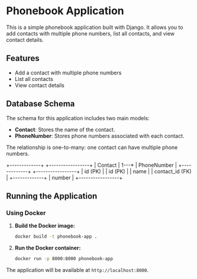 # Phonebook Application

This is a simple phonebook application built with Django. It allows you to add contacts with multiple phone numbers, list all contacts, and view contact details.

## Features

- Add a contact with multiple phone numbers
- List all contacts
- View contact details

## Database Schema

The schema for this application includes two main models:

- **Contact**: Stores the name of the contact.
- **PhoneNumber**: Stores phone numbers associated with each contact.

The relationship is one-to-many: one contact can have multiple phone numbers.

+-------------+         +-----------------+
|   Contact   | 1---*   |   PhoneNumber   |
+-------------+         +-----------------+
| id (PK)     |         | id (PK)         |
| name        |         | contact_id (FK) |
+-------------+         | number          |
                        +-----------------+


## Running the Application

### Using Docker

1. **Build the Docker image:**

    ```sh
    docker build -t phonebook-app .
    ```

2. **Run the Docker container:**

    ```sh
    docker run -p 8000:8000 phonebook-app
    ```

The application will be available at `http://localhost:8000`.
